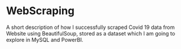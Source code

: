 # WebScraping
A short description of how I successfully scraped Covid 19 data from Website using BeautifulSoup, stored as a dataset which I am going to explore in MySQL and PowerBI. 
